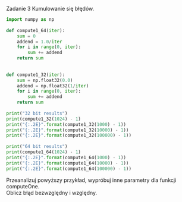 Zadanie 3 
Kumulowanie się błędów. 
```py
import numpy as np
 
def compute1_64(iter):
    sum = 0
    addend = 1.0/iter
    for i in range(0, iter):
        sum += addend
    return sum
 
 
def compute1_32(iter):
    sum = np.float32(0.0)
    addend = np.float32(1/iter)
    for i in range(0, iter):
        sum += addend
    return sum
 
print("32 bit results")    
print(compute1_32(1024) - 1)
print("{:.2E}".format(compute1_32(1000) - 1))
print("{:.2E}".format(compute1_32(10000) - 1))
print("{:.2E}".format(compute1_32(100000) - 1))
 
print("64 bit results")
print(compute1_64(1024) - 1)
print("{:.2E}".format(compute1_64(1000) - 1))
print("{:.2E}".format(compute1_64(10000) - 1))
print("{:.2E}".format(compute1_64(100000) - 1))
```
Przeanalizuj powyższy przykład,    wypróbuj inne parametry dla funkcji computeOne.  
Oblicz błąd bezwzględny i względny.
